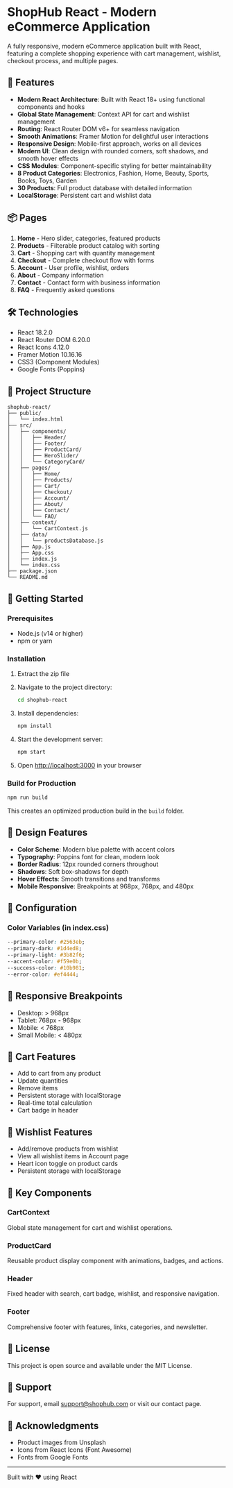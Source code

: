# ShopHub React - Modern eCommerce Application

A fully responsive, modern eCommerce application built with React, featuring a complete shopping experience with cart management, wishlist, checkout process, and multiple pages.

## 🚀 Features

- **Modern React Architecture**: Built with React 18+ using functional components and hooks
- **Global State Management**: Context API for cart and wishlist management
- **Routing**: React Router DOM v6+ for seamless navigation
- **Smooth Animations**: Framer Motion for delightful user interactions
- **Responsive Design**: Mobile-first approach, works on all devices
- **Modern UI**: Clean design with rounded corners, soft shadows, and smooth hover effects
- **CSS Modules**: Component-specific styling for better maintainability
- **8 Product Categories**: Electronics, Fashion, Home, Beauty, Sports, Books, Toys, Garden
- **30 Products**: Full product database with detailed information
- **LocalStorage**: Persistent cart and wishlist data

## 📦 Pages

1. **Home** - Hero slider, categories, featured products
2. **Products** - Filterable product catalog with sorting
3. **Cart** - Shopping cart with quantity management
4. **Checkout** - Complete checkout flow with forms
5. **Account** - User profile, wishlist, orders
6. **About** - Company information
7. **Contact** - Contact form with business information
8. **FAQ** - Frequently asked questions

## 🛠️ Technologies

- React 18.2.0
- React Router DOM 6.20.0
- React Icons 4.12.0
- Framer Motion 10.16.16
- CSS3 (Component Modules)
- Google Fonts (Poppins)

## 📁 Project Structure

```
shophub-react/
├── public/
│   └── index.html
├── src/
│   ├── components/
│   │   ├── Header/
│   │   ├── Footer/
│   │   ├── ProductCard/
│   │   ├── HeroSlider/
│   │   └── CategoryCard/
│   ├── pages/
│   │   ├── Home/
│   │   ├── Products/
│   │   ├── Cart/
│   │   ├── Checkout/
│   │   ├── Account/
│   │   ├── About/
│   │   ├── Contact/
│   │   └── FAQ/
│   ├── context/
│   │   └── CartContext.js
│   ├── data/
│   │   └── productsDatabase.js
│   ├── App.js
│   ├── App.css
│   ├── index.js
│   └── index.css
├── package.json
└── README.md
```

## 🚀 Getting Started

### Prerequisites

- Node.js (v14 or higher)
- npm or yarn

### Installation

1. Extract the zip file
2. Navigate to the project directory:
   ```bash
   cd shophub-react
   ```

3. Install dependencies:
   ```bash
   npm install
   ```

4. Start the development server:
   ```bash
   npm start
   ```

5. Open [http://localhost:3000](http://localhost:3000) in your browser

### Build for Production

```bash
npm run build
```

This creates an optimized production build in the `build` folder.

## 🎨 Design Features

- **Color Scheme**: Modern blue palette with accent colors
- **Typography**: Poppins font for clean, modern look
- **Border Radius**: 12px rounded corners throughout
- **Shadows**: Soft box-shadows for depth
- **Hover Effects**: Smooth transitions and transforms
- **Mobile Responsive**: Breakpoints at 968px, 768px, and 480px

## 🔧 Configuration

### Color Variables (in index.css)

```css
--primary-color: #2563eb;
--primary-dark: #1d4ed8;
--primary-light: #3b82f6;
--accent-color: #f59e0b;
--success-color: #10b981;
--error-color: #ef4444;
```

## 📱 Responsive Breakpoints

- Desktop: > 968px
- Tablet: 768px - 968px
- Mobile: < 768px
- Small Mobile: < 480px

## 🛒 Cart Features

- Add to cart from any product
- Update quantities
- Remove items
- Persistent storage with localStorage
- Real-time total calculation
- Cart badge in header

## 💝 Wishlist Features

- Add/remove products from wishlist
- View all wishlist items in Account page
- Heart icon toggle on product cards
- Persistent storage with localStorage

## 🎯 Key Components

### CartContext
Global state management for cart and wishlist operations.

### ProductCard
Reusable product display component with animations, badges, and actions.

### Header
Fixed header with search, cart badge, wishlist, and responsive navigation.

### Footer
Comprehensive footer with features, links, categories, and newsletter.

## 📄 License

This project is open source and available under the MIT License.

## 👥 Support

For support, email support@shophub.com or visit our contact page.

## 🙏 Acknowledgments

- Product images from Unsplash
- Icons from React Icons (Font Awesome)
- Fonts from Google Fonts

---

Built with ❤️ using React
